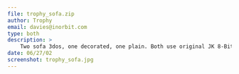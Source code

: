 ```yaml
---
file: trophy_sofa.zip
author: Trophy
email: davies@inorbit.com
type: both
description: >
    Two sofa 3dos, one decorated, one plain. Both use original JK 8-Bit mats and their textures fit well into the Jedi Knight theme.
date: 06/27/02
screenshot: trophy_sofa.jpg
---
```

